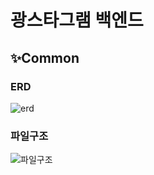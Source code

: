 # 광스타그램 백엔드

## ✨Common
### ERD
![erd](https://github.com/kwonghyun/Gridge-Test-Server/assets/61932809/1726fec6-6299-4731-92e3-f7fe3d0243cf)

### 파일구조
![파일구조](https://github.com/kwonghyun/Gridge-Test-Server/assets/61932809/4beee658-bc2a-470f-a13a-a50583a0d5a5)

